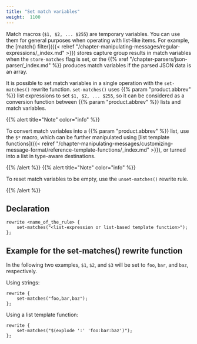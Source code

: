 ```yaml
---
title: "Set match variables"
weight:  1100
---
```

<!-- DISCLAIMER: This file is based on the syslog-ng Open Source Edition documentation https://github.com/balabit/syslog-ng-ose-guides/commit/2f4a52ee61d1ea9ad27cb4f3168b95408fddfdf2 and is used under the terms of The syslog-ng Open Source Edition Documentation License. The file has been modified by Axoflow. -->

Match macros (`$1, $2, ... $255`) are temporary variables. You can use them for general purposes when operating with list-like items. For example, the [match() filter]({{< relref "/chapter-manipulating-messages/regular-expressions/_index.md" >}}) stores capture group results in match variables when the `store-matches` flag is set, or the {{% xref "/chapter-parsers/json-parser/_index.md" %}} produces match variables if the parsed JSON data is an array.

It is possible to set match variables in a single operation with the `set-matches()` rewrite function. `set-matches()` uses {{% param "product.abbrev" %}} list expressions to set `$1, $2, ... $255`, so it can be considered as a conversion function between {{% param "product.abbrev" %}} lists and match variables.

{{% alert title="Note" color="info" %}}

To convert match variables into a {{% param "product.abbrev" %}} list, use the `$*` macro, which can be further manipulated using [list template functions]({{< relref "/chapter-manipulating-messages/customizing-message-format/reference-template-functions/_index.md" >}}), or turned into a list in type-aware destinations.

{{% /alert %}} {{% alert title="Note" color="info" %}}

To reset match variables to be empty, use the `unset-matches()` rewrite rule.

{{% /alert %}}

## Declaration

```shell
rewrite <name_of_the_rule> {
    set-matches("<list-expression or list-based template function>");
};
```

## Example for the set-matches() rewrite function

In the following two examples, `$1`, `$2`, and `$3` will be set to `foo`, `bar`, and `baz`, respectively.

Using strings:

```shell
rewrite {
    set-matches("foo,bar,baz");
};
```

Using a list template function:

```shell
rewrite {
    set-matches("$(explode ':' 'foo:bar:baz')");
};
```
